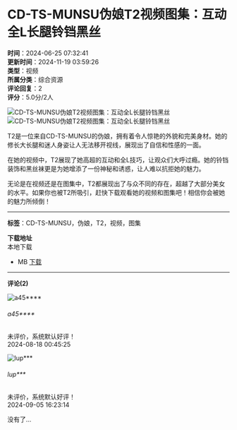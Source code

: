 # CD-TS-MUNSU伪娘T2视频图集：互动全L长腿铃铛黑丝

**时间**：2024-06-25 07:32:41  
**更新时间**：2024-11-19 03:59:26  
**类型**：视频  
**所属分类**：综合资源  
**评论回复**：2  
**评分**：5.0分/2人  

![CD-TS-MUNSU伪娘T2视频图集：互动全L长腿铃铛黑丝](/upload/products/202406/25/073107667a01bb4e6b3Ef8587.jpg)  
![CD-TS-MUNSU伪娘T2视频图集：互动全L长腿铃铛黑丝](/upload/products/202406/25/073151667a01e7cdbddivdyO9.jpg)

T2是一位来自CD-TS-MUNSU的伪娘，拥有着令人惊艳的外貌和完美身材。她的修长大长腿和迷人身姿让人无法移开视线，展现出了自信和性感的一面。

在她的视频中，T2展现了她高超的互动和全L技巧，让观众们大呼过瘾。她的铃铛装饰和黑丝袜更是为她增添了一份神秘和诱惑，让人难以抗拒她的魅力。

无论是在视频还是在图集中，T2都展现出了与众不同的存在，超越了大部分美女的水平。如果你也被T2所吸引，赶快下载观看她的视频和图集吧！相信你会被她的魅力所倾倒！

---

**标签**：CD-TS-MUNSU，伪娘，T2，视频，图集  

**下载地址**  
本地下载  
- MB [下载](javascript:;)

---

**评论(2)**

![a45****](/static/member/avatar.jpg)  
###### a45****  
未评价，系统默认好评！  
2024-08-18 00:45:25

![lup***](/static/member/avatar.jpg)  
###### lup***  
未评价，系统默认好评！  
2024-09-05 16:23:14

没有了...